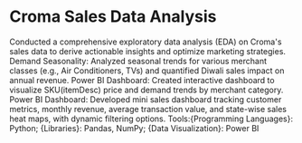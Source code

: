 # Croma Sales Data Analysis
Conducted a comprehensive exploratory data analysis (EDA) on Croma's sales data to derive actionable insights and optimize marketing strategies.
Demand Seasonality: Analyzed seasonal trends for various merchant classes (e.g., Air Conditioners, TVs) and quantified Diwali sales impact on annual revenue.
Power BI Dashboard: Created interactive dashboard to visualize SKU(itemDesc) price and demand trends by merchant category.
Power BI Dashboard: Developed mini sales dashboard tracking customer metrics, monthly revenue, average transaction value, and state-wise sales heat maps, with dynamic filtering options.
Tools:{Programming Languages}: Python;
      {Libraries}: Pandas, NumPy;
      {Data Visualization}: Power BI
